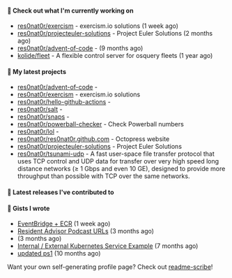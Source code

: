 #### 👷 Check out what I'm currently working on

- [res0nat0r/exercism](https://github.com/res0nat0r/exercism) - exercism.io solutions (1 week ago)
- [res0nat0r/projecteuler-solutions](https://github.com/res0nat0r/projecteuler-solutions) - Project Euler Solutions (2 months ago)
- [res0nat0r/advent-of-code](https://github.com/res0nat0r/advent-of-code) -  (9 months ago)
- [kolide/fleet](https://github.com/kolide/fleet) - A flexible control server for osquery fleets (1 year ago)

#### 🌱 My latest projects

- [res0nat0r/advent-of-code](https://github.com/res0nat0r/advent-of-code) - 
- [res0nat0r/exercism](https://github.com/res0nat0r/exercism) - exercism.io solutions
- [res0nat0r/hello-github-actions](https://github.com/res0nat0r/hello-github-actions) - 
- [res0nat0r/salt](https://github.com/res0nat0r/salt) - 
- [res0nat0r/snaps](https://github.com/res0nat0r/snaps) - 
- [res0nat0r/powerball-checker](https://github.com/res0nat0r/powerball-checker) - Check Powerball numbers
- [res0nat0r/lol](https://github.com/res0nat0r/lol) - 
- [res0nat0r/res0nat0r.github.com](https://github.com/res0nat0r/res0nat0r.github.com) - Octopress website
- [res0nat0r/projecteuler-solutions](https://github.com/res0nat0r/projecteuler-solutions) - Project Euler Solutions
- [res0nat0r/tsunami-udp](https://github.com/res0nat0r/tsunami-udp) -  A fast user-space file transfer protocol that uses TCP control and UDP data for transfer over very high speed long distance networks (≥ 1 Gbps and even 10 GE), designed to provide more throughput than possible with TCP over the same networks.

#### 🔭 Latest releases I've contributed to


#### 📓 Gists I wrote

- [EventBridge &#43; ECR](https://gist.github.com/2199102ab9a297d84bc1976d505c689b) (1 week ago)
- [Resident Advisor Podcast URLs](https://gist.github.com/0fea0f18791d86d997505eac6f634267) (3 months ago)
- [](https://gist.github.com/4e0213769c92dda9b5b3a61e45fb6edb) (3 months ago)
- [Internal / External Kubernetes Service Example](https://gist.github.com/fb675bb79fe8f769f7c3762254dac270) (7 months ago)
- [updated ps1](https://gist.github.com/7ddccca0f8fac4e9b1f4e745d3ff9e86) (10 months ago)

Want your own self-generating profile page? Check out [readme-scribe](https://github.com/muesli/readme-scribe)!
